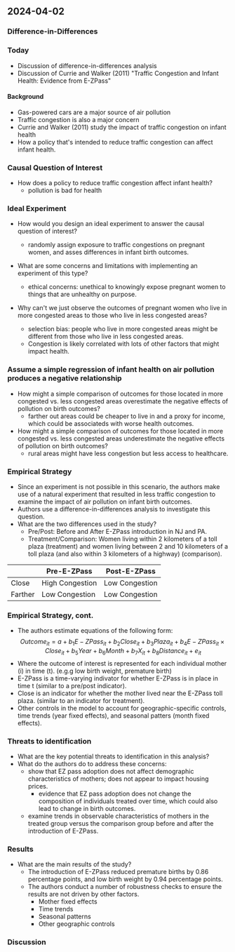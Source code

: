 ## 2024-04-02

### Difference-in-Differences

### Today
- Discussion of difference-in-differences analysis
- Discussion of Currie and Walker (2011) "Traffic Congestion and Infant Health: Evidence from E-ZPass"
#### Background
- Gas-powered cars are a major source of air pollution
- Traffic congestion is also a major concern
- Currie and Walker (2011) study the impact of traffic congestion on infant health
- How a policy that's intended to reduce traffic congestion can affect infant health.

### Causal Question of Interest
- How does a policy to reduce traffic congestion affect infant health?
    - pollution is bad for health

### Ideal Experiment
- How would you design an ideal experiment to answer the causal question of interest?
    - randomly assign exposure to traffic congestions on pregnant women, and asses differences in infant birth outcomes.
- What are some concerns and limitations with implementing an experiment of this type?
    - ethical concerns: unethical to knowingly expose pregnant women to things that are unhealthy on purpose.

- Why can't we just observe the outcomes of pregnant women who live in more congested areas to those who live in less congested areas?
    - selection bias: people who live in more congested areas might be different from those who live in less congested areas.
    - Congestion is likely correlated with lots of other factors that might impact health.

### Assume a simple regression of infant health on air pollution produces a negative relationship
- How might a simple comparison of outcomes for those located in more congested vs. less congested areas overestimate the negative effects of pollution on birth outcomes?
    - farther out areas could be cheaper to live in and a proxy for income, which could be associateds with worse health outcomes.
- How might a simple comparison of outcomes for those located in more congested vs. less congested areas underestimate the negative effects of pollution on birth outcomes?
    - rural areas might have less congestion but less access to healthcare.

### Empirical Strategy
- Since an experiment is not possible in this scenario, the authors make use of a natural experiment that resulted in less traffic congestion to examine the impact of air pollution on infant birth outcomes.
- Authors use a difference-in-differences analysis to investigate this question.
- What are the two differences used in the study?
    - Pre/Post: Before and After E-ZPass introduction in NJ and PA.
    - Treatment/Comparison: Women living within 2 kilometers of a toll plaza (treatment) and women living between 2 and 10 kilometers of a toll plaza (and also within 3 kilometers of a highway) (comparison).

|       | Pre-E-ZPass     | Post-E-ZPass   |
|-------|-----------------|----------------|
|Close  | High Congestion | Low Congestion |
|Farther| Low Congestion  | Low Congestion |

### Empirical Strategy, cont.
- The authors estimate equations of the following form:
$$
Outcome_{it} = a + b_1 E-ZPass_{it} + b_2 Close_{it} + b_3 Plaza_{it} + b_4 E-ZPass_{it} \times Close_{it} + b_5 Year + b_6 Month + b_7 X_{it} + b_8 Distance_{it} + e_{it}
$$
- Where the outcome of interest is represented for each individual mother (i) in time (t). (e.g.g low birth weight, premature birth)
- E-ZPass is a time-varying indivator for whether E-ZPass is in place in time t (similar to a pre/post indicator).
- Close is an indicator for whether the mother lived near the E-ZPass toll plaza. (similar to an indicator for treatment).
- Other controls in the model to account for geographic-specific controls, time trends (year fixed effects), and seasonal patters (month fixed effects).

### Threats to identification
- What are the key potential threats to identification in this analysis?
- What do the authors do to address these concerns:
    - show that EZ pass adoption does not affect demographic characteristics of mothers; does not appear to impact housing prices.
        - evidence that EZ pass adoption does not change the composition of individuals treated over time, which could also lead to change in birth outcomes.
    - examine trends in observable characteristics of mothers in the treated group versus the comparison group before and after the introduction of E-ZPass.

### Results
- What are the main results of the study?
    - The introduction of E-ZPass reduced premature births by 0.86 percentage points, and low birth weight by 0.94 percentage points.
    - The authors conduct a number of robustness checks to ensure the results are not driven by other factors.
        - Mother fixed effects
        - Time trends
        - Seasonal patterns
        - Other geographic controls


### Discussion